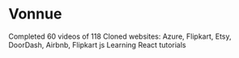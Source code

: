 # Vonnue

Completed 60 videos of 118
Cloned websites:
Azure, Flipkart, Etsy, DoorDash, Airbnb, Flipkart js
Learning React tutorials 
